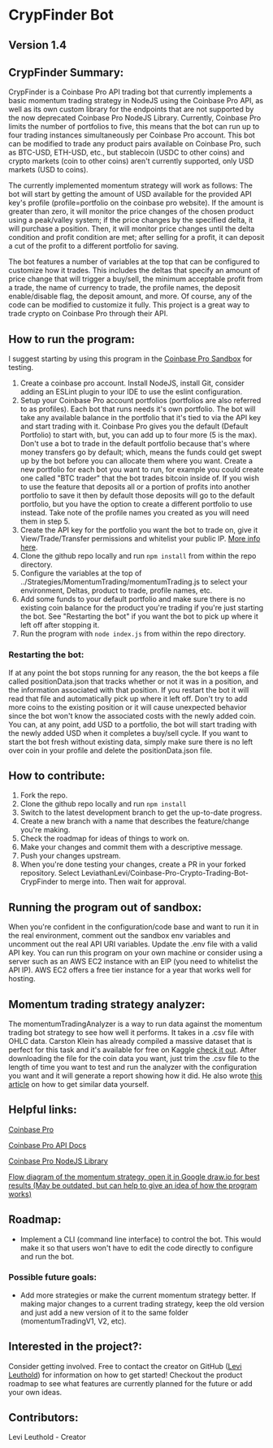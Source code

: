 # CrypFinder Bot 
## Version 1.4

## CrypFinder Summary: 
CrypFinder is a Coinbase Pro API trading bot that currently implements a basic momentum trading strategy in NodeJS using the Coinbase Pro API, as well as its own custom library for the endpoints that are not supported by the now deprecated Coinbase Pro NodeJS Library. Currently, Coinbase Pro limits the number of portfolios to five, this means that the bot can run up to four trading instances simultaneously per Coinbase Pro account. This bot can be modified to trade any product pairs available on Coinbase Pro, such as BTC-USD, ETH-USD, etc., but stablecoin (USDC to other coins) and crypto markets (coin to other coins) aren't currently supported, only USD markets (USD to coins). 

The currently implemented momentum strategy will work as follows: The bot will start by getting the amount of USD available for the provided API key's profile (profile=portfolio on the coinbase pro website). If the amount is greater than zero, it will monitor the price changes of the chosen product using a peak/valley system; if the price changes by the specified delta, it will purchase a position. Then, it will monitor price changes until the delta condition and profit condition are met; after selling for a profit, it can deposit a cut of the profit to a different portfolio for saving. 

The bot features a number of variables at the top that can be configured to customize how it trades. This includes the deltas that specify an amount of price change that will trigger a buy/sell, the minimum acceptable profit from a trade, the name of currency to trade, the profile names, the deposit enable/disable flag, the deposit amount, and more. Of course, any of the code can be modified to customize it fully. This project is a great way to trade crypto on Coinbase Pro through their API.

## How to run the program:
I suggest starting by using this program in the [Coinbase Pro Sandbox](https://docs.pro.coinbase.com/#sandbox) for testing. 
1. Create a coinbase pro account. Install NodeJS, install Git, consider adding an ESLint plugin to your IDE to use the eslint configuration.
2. Setup your Coinbase Pro account portfolios (portfolios are also referred to as profiles). Each bot that runs needs it's own portfolio. The bot will take any available balance in the portfolio that it's tied to via the API key and start trading with it. Coinbase Pro gives you the default (Default Portfolio) to start with, but, you can add up to four more (5 is the max). Don't use a bot to trade in the default portfolio because that's where money transfers go by default; which, means the funds could get swept up by the bot before you can allocate them where you want. Create a new portfolio for each bot you want to run, for example you could create one called "BTC trader" that the bot trades bitcoin inside of. If you wish to use the feature that deposits all or a portion of profits into another portfolio to save it then by default those deposits will go to the default portfolio, but you have the option to create a different portfolio to use instead. Take note of the profile names you created as you will need them in step 5.
3. Create the API key for the portfolio you want the bot to trade on, give it View/Trade/Transfer permissions and whitelist your public IP. [More info here](https://help.coinbase.com/en/pro/other-topics/api/how-do-i-create-an-api-key-for-coinbase-pro). 
4. Clone the github repo locally and run `npm install` from within the repo directory.
5. Configure the variables at the top of ../Strategies/MomentumTrading/momentumTrading.js to select your environment, Deltas, product to trade, profile names, etc.
6. Add some funds to your default portfolio and make sure there is no existing coin balance for the product you're trading if you're just starting the bot. See "Restarting the bot" if you want the bot to pick up where it left off after stopping it.
7. Run the program with `node index.js` from within the repo directory.

### Restarting the bot:
If at any point the bot stops running for any reason, the the bot keeps a file called positionData.json that tracks whether or not it was in a position, and the information associated with that position. If you restart the bot it will read that file and automatically pick up where it left off. Don't try to add more coins to the existing position or it will cause unexpected behavior since the bot won't know the associated costs with the newly added coin. You can, at any point, add USD to a portfolio, the bot will start trading with the newly added USD when it completes a buy/sell cycle. If you want to start the bot fresh without existing data, simply make sure there is no left over coin in your profile and delete the positionData.json file.

## How to contribute:
1. Fork the repo.
2. Clone the github repo locally and run `npm install` 
3. Switch to the latest development branch to get the up-to-date progress.
4. Create a new branch with a name that describes the feature/change you're making.
5. Check the roadmap for ideas of things to work on.
6. Make your changes and commit them with a descriptive message.
7. Push your changes upstream.
8. When you're done testing your changes, create a PR in your forked repository. Select LeviathanLevi/Coinbase-Pro-Crypto-Trading-Bot-CrypFinder to merge into. Then wait for approval.

## Running the program out of sandbox:
When you're confident in the configuration/code base and want to run it in the real environment, comment out the sandbox env variables and uncomment out the real API URI variables. Update the .env file with a valid API key. You can run this program on your own machine or consider using a server such as an AWS EC2 instance with an EIP (you need to whitelist the API IP). AWS EC2 offers a free tier instance for a year that works well for hosting.

## Momentum trading strategy analyzer:
The momentumTradingAnalyzer is a way to run data against the momentum trading bot strategy to see how well it performs. It takes in a .csv file with OHLC data. Carston Klein has already compiled a massive dataset that is perfect for this task and it's available for free on Kaggle [check it out](https://www.kaggle.com/tencars/392-crypto-currency-pairs-at-minute-resolution?select=ampusd.csv). After downloading the file for the coin data you want, just trim the .csv file to the length of time you want to test and run the analyzer with the configuration you want and it will generate a report showing how it did. He also wrote [this article](https://medium.com/coinmonks/how-to-get-historical-crypto-currency-data-954062d40d2d) on how to get similar data yourself.

## Helpful links:
[Coinbase Pro](https://pro.coinbase.com/trade/BTC-USD)

[Coinbase Pro API Docs](https://docs.pro.coinbase.com/#introduction)

[Coinbase Pro NodeJS Library](https://www.npmjs.com/package/coinbase-pro)

[Flow diagram of the momentum strategy, open it in Google draw.io for best results (May be outdated, but can help to give an idea of how the program works)](https://drive.google.com/file/d/1sMg7nWcuCDwHS5wdwHgoe5qqODO7UEFA/view?usp=sharing)

## Roadmap: 
- Implement a CLI (command line interface) to control the bot. This would make it so that users won't have to edit the code directly to configure and run the bot.

### Possible future goals:
- Add more strategies or make the current momentum strategy better. If making major changes to a current trading strategy, keep the old version and just add a new version of it to the same folder (momentumTradingV1, V2, etc).

## Interested in the project?:
Consider getting involved. Free to contact the creator on GitHub ([Levi Leuthold](https://github.com/LeviathanLevi)) for information on how to get started! Checkout the product roadmap to see what features are currently planned for the future or add your own ideas. 

## Contributors:
Levi Leuthold - Creator
